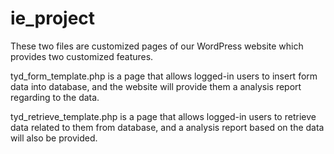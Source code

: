# ie_project
These two files are customized pages of our WordPress website which provides two customized features.

tyd_form_template.php is a page that allows logged-in users to insert form data into database, and the website will provide them a analysis report regarding to the data.

tyd_retrieve_template.php is a page that allows logged-in users to retrieve data related to them from database, and a analysis report based on the data will also be provided.
